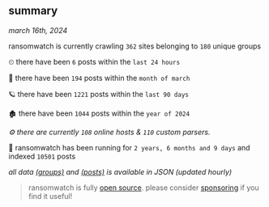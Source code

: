 
## summary
_march 16th, 2024_

ransomwatch is currently crawling `362` sites belonging to `180` unique groups

⏲ there have been `6` posts within the `last 24 hours`

🦈 there have been `194` posts within the `month of march`

🪐 there have been `1221` posts within the `last 90 days`

🏚 there have been `1044` posts within the `year of 2024`

_⚙️ there are currently `108` online hosts & `110` custom parsers._

🦕 ransomwatch has been running for `2 years, 6 months and 9 days` and indexed `10501` posts

_all data  [(groups)](http://ransomwhat.telemetry.ltd/groups) and [(posts)](http://ransomwhat.telemetry.ltd/posts) is available in JSON (updated hourly)_

> ransomwatch is fully [open source](https://github.com/joshhighet/ransomwatch#ransomwatch--). please consider [sponsoring](https://github.com/sponsors/joshhighet) if you find it useful!
